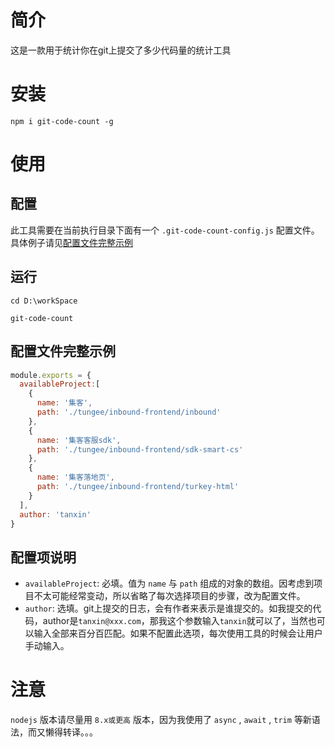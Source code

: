 # 简介
这是一款用于统计你在git上提交了多少代码量的统计工具

# 安装
```
npm i git-code-count -g
```

# 使用

## 配置

此工具需要在当前执行目录下面有一个 `.git-code-count-config.js` 配置文件。具体例子请见[配置文件完整示例](#配置文件完整示例)

## 运行

```shell
cd D:\workSpace

git-code-count
```

## 配置文件完整示例
```js
module.exports = {
  availableProject:[
    {
      name: '集客',
      path: './tungee/inbound-frontend/inbound'
    },
    {
      name: '集客客服sdk',
      path: './tungee/inbound-frontend/sdk-smart-cs'
    },
    {
      name: '集客落地页',
      path: './tungee/inbound-frontend/turkey-html'
    }
  ],
  author: 'tanxin'
}
```

## 配置项说明

+ `availableProject`: 必填。值为 `name` 与 `path` 组成的对象的数组。因考虑到项目不太可能经常变动，所以省略了每次选择项目的步骤，改为配置文件。
+ `author`: 选填。git上提交的日志，会有作者来表示是谁提交的。如我提交的代码，author是`tanxin@xxx.com`，那我这个参数输入`tanxin`就可以了，当然也可以输入全部来百分百匹配。如果不配置此选项，每次使用工具的时候会让用户手动输入。


# 注意
`nodejs` 版本请尽量用 `8.x或更高` 版本，因为我使用了 `async` , `await` , `trim` 等新语法，而又懒得转译。。。
